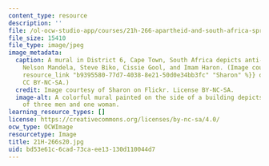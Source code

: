 ```yaml
---
content_type: resource
description: ''
file: /ol-ocw-studio-app/courses/21h-266-apartheid-and-south-africa-spring-2020/bd53e61c6cad73caee13130d110044d7_21H-266s20.jpg
file_size: 15410
file_type: image/jpeg
image_metadata:
  caption: A mural in District 6, Cape Town, South Africa depicts anti-apartheid activists
    Nelson Mandela, Steve Biko, Cissie Gool, and Imam Haron. (Image courtesy of {{%
    resource_link "b9395580-77d7-4038-8e21-50d0e34bb3fc" "Sharon" %}} on Flickr. License
    CC BY-NC-SA.)
  credit: Image courtesy of Sharon on Flickr. License BY-NC-SA.
  image-alt: A colorful mural painted on the side of a building depicts the faces
    of three men and one woman.
learning_resource_types: []
license: https://creativecommons.org/licenses/by-nc-sa/4.0/
ocw_type: OCWImage
resourcetype: Image
title: 21H-266s20.jpg
uid: bd53e61c-6cad-73ca-ee13-130d110044d7
---
```

